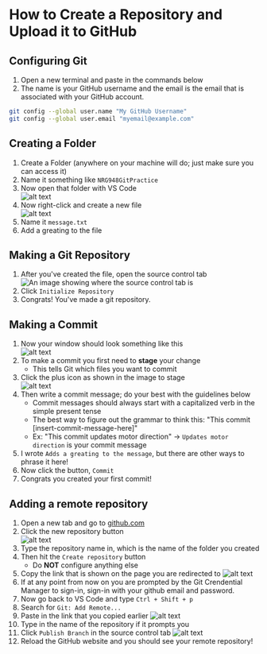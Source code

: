 # How to Create a Repository and Upload it to GitHub

## Configuring Git

1. Open a new terminal and paste in the commands below
2. The name is your GitHub username and the email is the email that is associated with your GitHub account.

```bash
git config --global user.name "My GitHub Username"
git config --global user.email "myemail@example.com"
```

## Creating a Folder

1. Create a Folder (anywhere on your machine will do; just make sure you can access it)
2. Name it something like `NRG948GitPractice`
3. Now open that folder with VS Code\
![alt text](pictures/OpenFolder.png)
4. Now right-click and create a new file\
![alt text](pictures/CreateANewFile.png)
5. Name it `message.txt`
6. Add a greating to the file

## Making a Git Repository

1. After you've created the file, open the source control tab\
![An image showing where the source control tab is](pictures/SourceControlTab.png)
2. Click `Initialize Repository`
3. Congrats! You've made a git repository.

## Making a Commit

1. Now your window should look something like this\
![alt text](pictures/CheckupWindow.png)
2. To make a commit you first need to **stage** your change
    - This tells Git which files you want to commit
3. Click the plus icon as shown in the image to stage\
![alt text](pictures/StagingChanges.png)
4. Then write a commit message; do your best with the guidelines below
    - Commit messages should always start with a capitalized verb in the simple present tense
    - The best way to figure out the grammar to think this: "This commit \[insert-commit-message-here\]"
    - Ex: "This commit updates motor direction" -> `Updates motor direction` is your commit message
5. I wrote `Adds a greating to the message`, but there are other ways to phrase it here!
6. Now click the button, `Commit`
7. Congrats you created your first commit!

## Adding a remote repository

1. Open a new tab and go to [github.com](https://github.com/)
2. Click the new repository button\
![alt text](pictures/NewRepo.png)
3. Type the repository name in, which is the name of the folder you created
4. Then hit the `Create repository` button
    - Do **NOT** configure anything else
5. Copy the link that is shown on the page you are redirected to
![alt text](pictures/AfterCreateRepo.png)
6. If at any point from now on you are prompted by the Git Crendential Manager to sign-in, sign-in with your github email and password.
7. Now go back to VS Code and type `Ctrl + Shift + p`
8. Search for `Git: Add Remote...`
9. Paste in the link that you copied earlier
![alt text](pictures/AddRemote.png)
10. Type in the name of the repository if it prompts you
11. Click `Publish Branch` in the source control tab
![alt text](pictures/PublishBranch.png)
12. Reload the GitHub website and you should see your remote repository!
